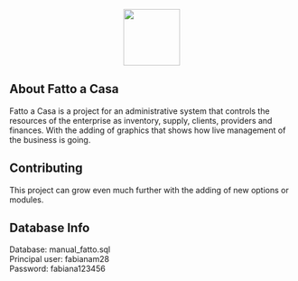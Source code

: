 <p align="center"><img src="https://ci4.googleusercontent.com/proxy/7rEHZVyldAa3R_ZEuRs5tYsx54xnsj2hQ25G74J5GJNe1eeRd87c56tZ7fU1xQxeVHpnto_LhIzJQTbnxqnc-Q=s0-d-e1-ft#https://www.upload.ee/thumb/12015399/logo.png" width="100"></p>

## About Fatto a Casa

Fatto a Casa is a project for an administrative system that controls the resources of the enterprise as inventory, supply, clients, providers and finances. With the adding of graphics that shows how live management of the business is going. 

## Contributing

This project can grow even much further with the adding of new options or modules.

## Database Info
Database: manual_fatto.sql <br>
Principal user: fabianam28 <br>
Password: fabiana123456 <br>
